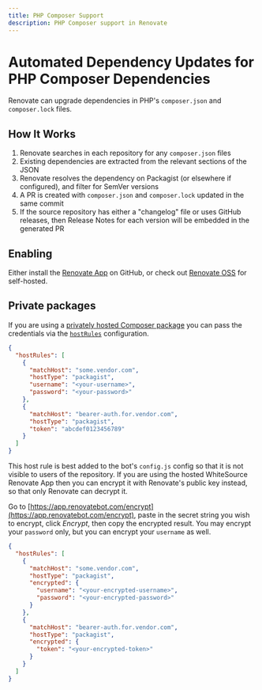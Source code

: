 ```yaml
---
title: PHP Composer Support
description: PHP Composer support in Renovate
---
```


# Automated Dependency Updates for PHP Composer Dependencies

Renovate can upgrade dependencies in PHP's `composer.json` and `composer.lock` files.

## How It Works

1. Renovate searches in each repository for any `composer.json` files
1. Existing dependencies are extracted from the relevant sections of the JSON
1. Renovate resolves the dependency on Packagist (or elsewhere if configured), and filter for SemVer versions
1. A PR is created with `composer.json` and `composer.lock` updated in the same commit
1. If the source repository has either a "changelog" file or uses GitHub releases, then Release Notes for each version will be embedded in the generated PR

## Enabling

Either install the [Renovate App](https://github.com/apps/renovate) on GitHub, or check out [Renovate OSS](https://github.com/renovatebot/renovate) for self-hosted.

## Private packages

If you are using a [privately hosted Composer package](https://getcomposer.org/doc/articles/authentication-for-private-packages.md) you can pass the credentials via the [`hostRules`](https://docs.renovatebot.com/configuration-options/#hostrules) configuration.

```json
{
  "hostRules": [
    {
      "matchHost": "some.vendor.com",
      "hostType": "packagist",
      "username": "<your-username>",
      "password": "<your-password>"
    },
    {
      "matchHost": "bearer-auth.for.vendor.com",
      "hostType": "packagist",
      "token": "abcdef0123456789"
    }
  ]
}
```

This host rule is best added to the bot's `config.js` config so that it is not visible to users of the repository.
If you are using the hosted WhiteSource Renovate App then you can encrypt it with Renovate's public key instead, so that only Renovate can decrypt it.

Go to [https://app.renovatebot.com/encrypt](https://app.renovatebot.com/encrypt), paste in the secret string you wish to encrypt, click _Encrypt_, then copy the encrypted result.
You may encrypt your `password` only, but you can encrypt your `username` as well.

```json
{
  "hostRules": [
    {
      "matchHost": "some.vendor.com",
      "hostType": "packagist",
      "encrypted": {
        "username": "<your-encrypted-username>",
        "password": "<your-encrypted-password>"
      }
    },
    {
      "matchHost": "bearer-auth.for.vendor.com",
      "hostType": "packagist",
      "encrypted": {
        "token": "<your-encrypted-token>"
      }
    }
  ]
}
```
